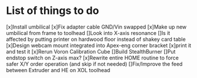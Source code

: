 # List of things to do
[x]Install umbilical
[x]Fix adapter cable GND/Vin swapped
[x]Make up new umbilical from frame to toolhead
[]Look into X-axis resonance
 []Is it affected by putting printer on hardwood floor instead of shakey card table
[x]Design webcam mount integrated into Apex-eng corner bracket
 [x]print it and test it
[x]Rerun Voron Calibration Cube
[]Build StealthBurner
[]Put endstop switch on Z-axis max?
[x]Rewrite entire HOME routine to force safer X/Y order operation (and skip if not needed)
[]Fix/Improve the feed between Extruder and HE on XOL toolhead
